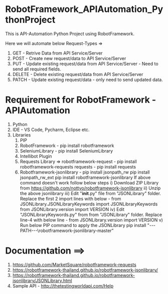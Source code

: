 # RobotFramework_APIAutomation_PythonProject
This is API-Automation Python Project using RobotFramework.

Here we will automate below Request-Types =>
1) GET - Retrive Data from API Service/Server
2) POST - Create new request/data to API Service/Server
3) PUT - Update existing request/data from API Service/Server - Need to send all required fields.
4) DELETE - Delete existing request/data from API Service/Server
5) PATCH - Update existing request/data - only need to send updated data.


# Requirement for RobotFramework - APIAutomation
1) Python 
2) IDE - VS Code, Pycharm, Eclipse etc.
3) Libraries
   1) PIP
   2) RobotFramework - pip install robotframework
   3) SeleniumLibrary - pip install SeleniumLibrary
   4) Intellibot Plugin
   5) Requests Library =>
      robotframework-request - pip install robotframework-requests
      requests - pip install requests
   7) Robotframework-jsonlibrary - 
      pip install jsonpath_rw
      pip install jsonpath_rw_ext
      pip install robotframework-jsonlibrary 
      If above command doesn't work follow below steps
      i) Download ZIP Library from https://github.com/nottyo/robotframework-jsonlibrary
      ii) Unzip the above jsonlibrary
      iii) Edit "__init__.py" file from "JSONLibrary" folder. Replace the first 2 import lines with below -
           from JSONLibrary.JSONLibraryKeywords import JSONLibraryKeywords
           from JSONLibrary.version import VERSION
      iv) Edit "JSONLibraryKeywords.py" from from "JSONLibrary" folder. Replace line-4 with below line -
          from JSONLibrary.version import VERSION
      v) Run below PIP command to apply the JSONLibrary
         pip install "---PATH---\robotframework-jsonlibrary-master"
  
      
      
      
      
      
 # Documentation ==>
 1) https://github.com/MarketSquare/robotframework-requests
 2) https://robotframework-thailand.github.io/robotframework-jsonlibrary/
 3) https://robotframework-thailand.github.io/robotframework-jsonlibrary/JSONLibrary.html
 4) Sample API - http://thetestingworldapi.com/Help
